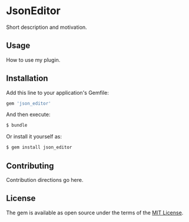 # JsonEditor
Short description and motivation.

## Usage
How to use my plugin.

## Installation
Add this line to your application's Gemfile:

```ruby
gem 'json_editor'
```

And then execute:
```bash
$ bundle
```

Or install it yourself as:
```bash
$ gem install json_editor
```

## Contributing
Contribution directions go here.

## License
The gem is available as open source under the terms of the [MIT License](http://opensource.org/licenses/MIT).
